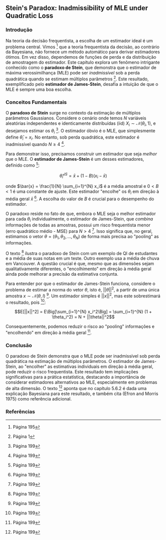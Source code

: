 ## Stein's Paradox: Inadmissibility of MLE under Quadratic Loss

### Introdução
Na teoria da decisão frequentista, a escolha de um estimador ideal é um problema central. Vimos [^6] que a teoria frequentista da decisão, ao contrário da Bayesiana, não fornece um método automático para derivar estimadores ótimos. Em vez disso, dependemos de funções de perda e da distribuição de amostragem do estimador. Este capítulo explora um fenômeno intrigante conhecido como o **paradoxo de Stein**, que demonstra que o estimador de máxima verossimilhança (MLE) pode ser *inadmissível* sob a perda quadrática quando se estimam múltiplos parâmetros [^1]. Este resultado, exemplificado pelo **estimador de James-Stein**, desafia a intuição de que o MLE é sempre uma boa escolha.

### Conceitos Fundamentais
O **paradoxo de Stein** surge no contexto da estimação de múltiplos parâmetros Gaussianos. Considere o cenário onde temos $N$ variáveis aleatórias independentes e identicamente distribuídas (iid) $X_i \sim \mathcal{N}(\theta_i, 1)$, e desejamos estimar os $\theta_i$ [^3]. O estimador óbvio é o MLE, que simplesmente define $\hat{\theta}_i = x_i$. No entanto, sob perda quadrática, este estimador é inadmissível quando $N \geq 4$ [^3].

Para demonstrar isso, precisamos construir um estimador que seja *melhor* que o MLE. O **estimador de James-Stein** é um desses estimadores, definido como [^3]:

$$\hat{\theta}_i^{JS} = \bar{x} + (1 - B)(x_i - \bar{x})$$

onde $\bar{x} = \frac{1}{N} \sum_{i=1}^{N} x_i$ é a média amostral e $0 < B < 1$ é uma constante de ajuste. Este estimador "encolhe" os $\theta_i$ em direção à média geral $\bar{x}$ [^3].  A escolha do valor de $B$ é crucial para o desempenho do estimador.

O paradoxo reside no fato de que, embora o MLE seja o melhor estimador para cada $\theta_i$ individualmente, o estimador de James-Stein, que *combina* informações de todas as amostras, possui um risco frequentista menor (erro quadrático médio - MSE) para $N > 4$ [^3]. Isso significa que, no geral, estimamos o vetor $\theta = (\theta_1, \theta_2, ..., \theta_N)$ de forma mais precisa ao "pooling" as informações.

O texto [^3] ilustra o paradoxo de Stein com um exemplo de QI de estudantes e a média de suas notas em um teste. Outro exemplo usa a média de chuva em Vancouver. A questão crucial é que, mesmo que as dimensões sejam qualitativamente diferentes, o "encolhimento" em direção à média geral ainda pode melhorar a precisão da estimativa conjunta.

Para entender por que o estimador de James-Stein funciona, considere o problema de estimar a norma do vetor $\theta$, isto é, $||\theta||^2$, a partir de uma única amostra $x \sim \mathcal{N}(\theta, I)$ [^3]. Um estimador simples é $||x||^2$, mas este sobrestimará o resultado, pois [^3]:

$$E[||x||^2] = E\Big[\sum_{i=1}^{N} x_i^2\Big] = \sum_{i=1}^{N} (1 + \theta_i^2) = N + ||\theta||^2$$

Consequentemente, podemos reduzir o risco ao "pooling" informações e "encolhendo" em direção à média geral [^3].

### Conclusão
O paradoxo de Stein demonstra que o MLE pode ser inadmissível sob perda quadrática na estimação de múltiplos parâmetros. O estimador de James-Stein, ao "encolher" as estimativas individuais em direção à média geral, pode reduzir o risco frequentista. Este resultado tem implicações significativas para a prática estatística, destacando a importância de considerar estimadores alternativos ao MLE, especialmente em problemas de alta dimensão. O texto [^3] aponta que no capítulo 5.6.2 é dada uma explicação Bayesiana para este resultado, e também cita (Efron and Morris 1975) como referência adicional.

### Referências
[^1]: Página 1
[^3]: Página 199
[^6]: Página 195
<!-- END -->
